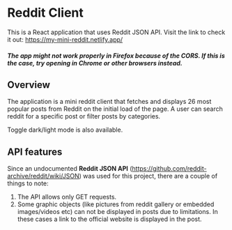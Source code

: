 # Reddit Client

This is a React application that uses Reddit JSON API.
Visit the link to check it out: https://my-mini-reddit.netlify.app/

##### The app might not work properly in Firefox because of the CORS. If this is the case, try opening in Chrome or other browsers instead.  

## Overview

The application is a mini reddit client that fetches and displays 26 most popular posts from Reddit on the initial load of the page. 
A user can search reddit for a specific post or filter posts by categories.

Toggle dark/light mode is also available.

## API features

Since an undocumented **Reddit JSON API** (https://github.com/reddit-archive/reddit/wiki/JSON) was used for this project, there are a couple of things to note:
1. The API allows only GET requests.
2. Some graphic objects (like pictures from reddit gallery or embedded images/videos etc) can not be displayed in posts due to limitations. In these cases a link to the official website is displayed in the post.


